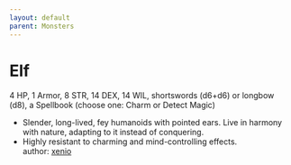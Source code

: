 ```yaml
---
layout: default
parent: Monsters 
--- 
```

# Elf
4 HP, 1 Armor, 8 STR, 14 DEX, 14 WIL, shortswords (d6+d6) or longbow (d8), a Spellbook (choose one&#58; Charm or Detect Magic)  
- Slender, long-lived, fey humanoids with pointed ears.   Live in harmony with nature, adapting to it instead of conquering.  
- Highly resistant to charming and mind-controlling effects.  
author: [xenio](https://xenioinabottle.blogspot.com/2021/02/classic-monsters-for-cairnito-part-1.html) 
